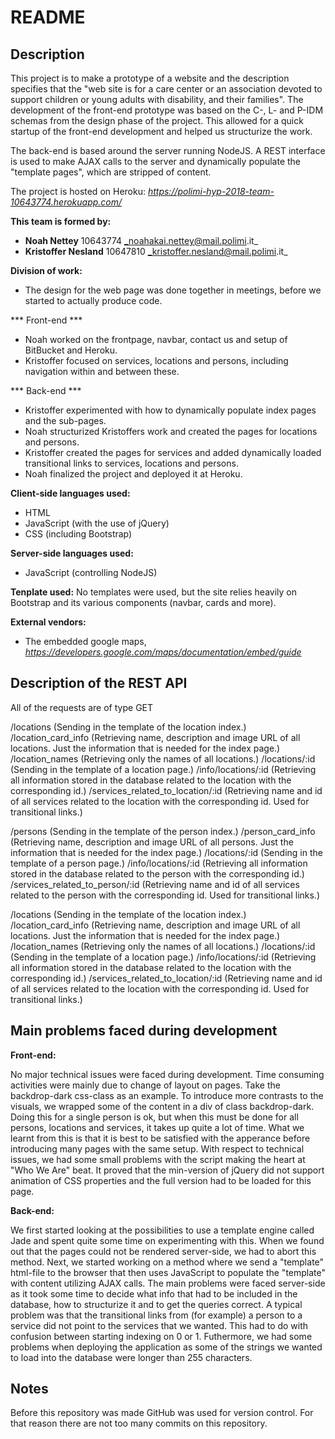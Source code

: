 # README

## Description

This project is to make a prototype of a website and the description specifies that the "web site is for a care center
or an association devoted to support children or young adults with disability, and their families". The development
of the front-end prototype was based on the C-, L- and P-IDM schemas from the design phase of the project. This
allowed for a quick startup of the front-end development and helped us structurize the work.

The back-end is based around the server running NodeJS. A REST interface is used to make AJAX calls to the server and 
dynamically populate the "template pages", which are stripped of content.

The project is hosted on Heroku: _https://polimi-hyp-2018-team-10643774.herokuapp.com/_

**This team is formed by:**

-  **Noah Nettey** 10643774 _noahakai.nettey@mail.polimi.it_
-  **Kristoffer Nesland** 10647810 _kristoffer.nesland@mail.polimi.it_

**Division of work:**

- The design for the web page was done together in meetings, before we started to actually produce code.

*** Front-end ***

- Noah worked on the frontpage, navbar, contact us and setup of BitBucket and Heroku.
- Kristoffer focused on services, locations and persons, including navigation within and between these.

*** Back-end ***

- Kristoffer experimented with how to dynamically populate index pages and the sub-pages.
- Noah structurized Kristoffers work and created the pages for locations and persons.
- Kristoffer created the pages for services and added dynamically loaded transitional links to services, locations and persons.
- Noah finalized the project and deployed it at Heroku.


**Client-side languages used:** 

- HTML
- JavaScript (with the use of jQuery)        
- CSS (including Bootstrap)

**Server-side languages used:**

- JavaScript (controlling NodeJS)

**Tenplate used:** No templates were used, but the site relies heavily on Bootstrap and its various components (navbar, cards and more).

**External vendors:**

- The embedded google maps, _https://developers.google.com/maps/documentation/embed/guide_

## Description of the REST API

All of the requests are of type GET

/locations (Sending in the template of the location index.)
/location_card_info (Retrieving name, description and image URL of all locations. Just the information that is needed for the index page.)
/location_names (Retrieving only the names of all locations.)
/locations/:id (Sending in the template of a location page.)
/info/locations/:id (Retrieving all information stored in the database related to the location with the corresponding id.)
/services_related_to_location/:id (Retrieving name and id of all services related to the location with the corresponding id. Used for transitional links.)

/persons (Sending in the template of the person index.)
/person_card_info (Retrieving name, description and image URL of all persons. Just the information that is needed for the index page.)
/locations/:id (Sending in the template of a person page.)
/info/locations/:id (Retrieving all information stored in the database related to the person with the corresponding id.)
/services_related_to_person/:id (Retrieving name and id of all services related to the person with the corresponding id. Used for transitional links.)

/locations (Sending in the template of the location index.)
/location_card_info (Retrieving name, description and image URL of all locations. Just the information that is needed for the index page.)
/location_names (Retrieving only the names of all locations.)
/locations/:id (Sending in the template of a location page.)
/info/locations/:id (Retrieving all information stored in the database related to the location with the corresponding id.)
/services_related_to_location/:id (Retrieving name and id of all services related to the location with the corresponding id. Used for transitional links.)

## Main problems faced during development

**Front-end:**

No major technical issues were faced during development. Time consuming activities were mainly due to change of
layout on pages. Take the backdrop-dark css-class as an example. To introduce more contrasts to the visuals, we
wrapped some of the content in a div of class backdrop-dark. Doing this for a single person is ok, but when this
must be done for all persons, locations and services, it takes up quite a lot of time. What we learnt from this is
that it is best to be satisfied with the apperance before introducing many pages with the same setup. With respect
to technical issues, we had some small problems with the script making the heart at "Who We Are" beat. It proved
that the min-version of jQuery did not support animation of CSS properties and the full version had to be loaded
for this page.

**Back-end:**

We first started looking at the possibilities to use a template engine called Jade and spent quite some time on experimenting with this. When 
we found out that the pages could not be rendered server-side, we had to abort this method. Next, we started working on a method where we send a
"template" html-file to the browser that then uses JavaScript to populate the "template" with content utilizing AJAX calls. The main problems were
faced server-side as it took some time to decide what info that had to be included in the database, how to structurize it and to get the queries
correct. A typical problem was that the transitional links from (for example) a person to a service did not point to the services that we wanted.
This had to do with confusion between starting indexing on 0 or 1. Futhermore, we had some problems when deploying the application as some of the
strings we wanted to load into the database were longer than 255 characters.

## Notes
Before this repository was made GitHub was used for version control.
For that reason there are not too many commits on this repository.
